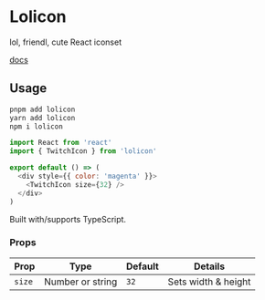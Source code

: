 # Lolicon

lol, friendl, cute React iconset

[docs](https://lolicon.nantoka.works)

## Usage

```sh
pnpm add lolicon
yarn add lolicon
npm i lolicon
```

```js
import React from 'react'
import { TwitchIcon } from 'lolicon'

export default () => (
  <div style={{ color: 'magenta' }}>
    <TwitchIcon size={32} />
  </div>
)
```

Built with/supports TypeScript.

### Props

| Prop   | Type             | Default | Details             |
| ------ | ---------------- | ------- | ------------------- |
| `size` | Number or string | `32`    | Sets width & height |
